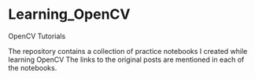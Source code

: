 # Learning_OpenCV
OpenCV Tutorials

The repository contains a collection of practice notebooks I created while learning OpenCV
The links to the original posts are mentioned in each of the notebooks.
